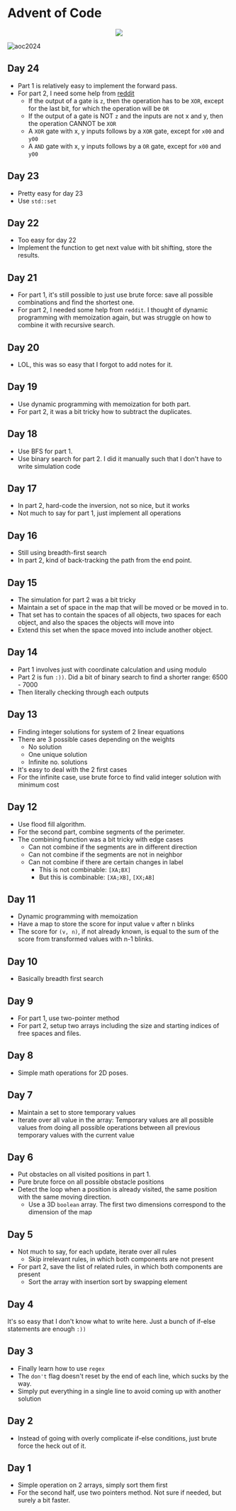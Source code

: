 # Advent of Code

<div align="center">
    <img src="https://img.shields.io/badge/Stars%20⭐-48/50-yellow">
</div>

![aoc2024](aoc2024.png)

## Day 24

- Part 1 is relatively easy to implement the forward pass.
- For part 2, I need some help from [reddit](https://www.reddit.com/r/adventofcode/comments/1hla5ql/2024_day_24_part_2_a_guide_on_the_idea_behind_the/)
  - If the output of a gate is `z`, then the operation has to be `XOR`, except for the last bit, for which the operation will be `OR`
  - If the output of a gate is NOT `z` and the inputs are not x and y, then the operation CANNOT be `XOR`
  - A `XOR` gate with x, y inputs follows by a `XOR` gate, except for `x00` and `y00`
  - A `AND` gate with x, y inputs follows by a `OR` gate, except for `x00` and `y00`

## Day 23

- Pretty easy for day 23
- Use `std::set`

## Day 22

- Too easy for day 22
- Implement the function to get next value with bit shifting, store the results.

## Day 21

- For part 1, it's still possible to just use brute force: save all possible combinations and find the shortest one.
- For part 2, I needed some help from `reddit`. I thought of dynamic programming with memoization again, but was struggle on how to combine it with recursive search.

## Day 20

- LOL, this was so easy that I forgot to add notes for it.

## Day 19

- Use dynamic programming with memoization for both part.
- For part 2, it was a bit tricky how to subtract the duplicates.

## Day 18

- Use BFS for part 1.
- Use binary search for part 2. I did it manually such that I don't have to write simulation code

## Day 17

- In part 2, hard-code the inversion, not so nice, but it works
- Not much to say for part 1, just implement all operations

## Day 16

- Still using breadth-first search
- In part 2, kind of back-tracking the path from the end point.

## Day 15

- The simulation for part 2 was a bit tricky
- Maintain a set of space in the map that will be moved or be moved in to.
- That set has to contain the spaces of all objects, two spaces for each object, and also the spaces the objects will move into
- Extend this set when the space moved into include another object.

## Day 14

- Part 1 involves just with coordinate calculation and using modulo
- Part 2 is fun `:))`. Did a bit of binary search to find a shorter range: 6500 - 7000
- Then literally checking through each outputs

## Day 13

- Finding integer solutions for system of 2 linear equations
- There are 3 possible cases depending on the weights
  - No solution
  - One unique solution
  - Infinite no. solutions
- It's easy to deal with the 2 first cases
- For the infinite case, use brute force to find valid integer solution with minimum cost

## Day 12

- Use flood fill algorithm.
- For the second part, combine segments of the perimeter.
- The combining function was a bit tricky with edge cases
  - Can not combine if the segments are in different direction
  - Can not combine if the segments are not in neighbor
  - Can not combine if there are certain changes in label
    - This is not combinable: `[XA;BX]`
    - But this is combinable: `[XA;XB]`, `[XX;AB]`

## Day 11

- Dynamic programming with memoization
- Have a map to store the score for input value v after n blinks
- The score for `(v, n)`, if not already known, is equal to the sum of the score from transformed values with n-1 blinks.

## Day 10

- Basically breadth first search

## Day 9

- For part 1, use two-pointer method
- For part 2, setup two arrays including the size and starting indices of free spaces and files.

## Day 8

- Simple math operations for 2D poses.

## Day 7

- Maintain a set to store temporary values
- Iterate over all value in the array: Temporary values are all possible values from doing all possible operations between all previous temporary values with the current value

## Day 6

- Put obstacles on all visited positions in part 1.
- Pure brute force on all possible obstacle positions
- Detect the loop when a position is already visited, the same position with the same moving direction.
  - Use a 3D `boolean` array. The first two dimensions correspond to the dimension of the map

## Day 5

- Not much to say, for each update, iterate over all rules
  - Skip irrelevant rules, in which both components are not present
- For part 2, save the list of related rules, in which both components are present
  - Sort the array with insertion sort by swapping element

## Day 4

It's so easy that I don't know what to write here. Just a bunch of if-else statements are enough `:))`

## Day 3

- Finally learn how to use `regex`
- The `don't` flag doesn't reset by the end of each line, which sucks by the way.
- Simply put everything in a single line to avoid coming up with another solution

## Day 2

- Instead of going with overly complicate if-else conditions, just brute force the heck out of it.

## Day 1

- Simple operation on 2 arrays, simply sort them first
- For the second half, use two pointers method. Not sure if needed, but surely a bit faster.

